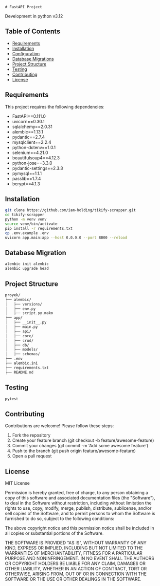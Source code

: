     # FastAPI Project

Development in python v3.12

## Table of Contents

- [Requirements](#requirements)
- [Installation](#installation)
- [Configuration](#configuration)
- [Database Migrations](#database-migrations)
- [Project Structure](#project-structure)
- [Testing](#testing)
- [Contributing](#contributing)
- [License](#license)

## Requirements

This project requires the following dependencies:

- FastAPI==0.111.0
- uvicorn==0.30.1
- sqlalchemy==2.0.31
- alembic==1.13.1
- pydantic==2.7.4
- mysqlclient==2.2.4
- python-dotenv==1.0.1
- selenium==4.21.0
- beautifulsoup4==4.12.3
- python-jose==3.3.0
- pydantic-settings==2.3.3
- pymysql==1.1.1
- passlib==1.7.4
- bcrypt==4.1.3
    
## Installation

```bash
git clone https://github.com/iam-holding/tikify-scrapper.git
cd tikify-scrapper
python -m venv venv
source venv/bin/activate  
pip install -r requirements.txt
cp .env.example .env
uvicorn app.main:app --host 0.0.0.0 --port 8000 --reload
```

## Database Migration

```bash
alembic init alembic
alembic upgrade head
```

## Project Structure

```bash
proyek/
├── alembic/
│   ├── versions/
│   ├── env.py
│   ├── script.py.mako
├── app/
│   ├── __init__.py
│   ├── main.py
│   ├── api/
│   ├── core/
│   ├── crud/
│   ├── db/
│   ├── models/
│   ├── schemas/
├── .env
├── alembic.ini
├── requirements.txt
├── README.md

```

## Testing

```bash
pytest
```

## Contributing

Contributions are welcome! Please follow these steps:
1. Fork the repository
2. Create your feature branch (git checkout -b feature/awesome-feature)
3. Commit your changes (git commit -m 'Add some awesome feature')
4. Push to the branch (git push origin feature/awesome-feature)
5. Open a pull request

## License

MIT License

Permission is hereby granted, free of charge, to any person obtaining a copy of this software and associated documentation files (the "Software"), to deal in the Software without restriction, including without limitation the rights to use, copy, modify, merge, publish, distribute, sublicense, and/or sell copies of the Software, and to permit persons to whom the Software is furnished to do so, subject to the following conditions:

The above copyright notice and this permission notice shall be included in all copies or substantial portions of the Software.

THE SOFTWARE IS PROVIDED "AS IS", WITHOUT WARRANTY OF ANY KIND, EXPRESS OR IMPLIED, INCLUDING BUT NOT LIMITED TO THE WARRANTIES OF MERCHANTABILITY, FITNESS FOR A PARTICULAR PURPOSE AND NONINFRINGEMENT. IN NO EVENT SHALL THE AUTHORS OR COPYRIGHT HOLDERS BE LIABLE FOR ANY CLAIM, DAMAGES OR OTHER LIABILITY, WHETHER IN AN ACTION OF CONTRACT, TORT OR OTHERWISE, ARISING FROM, OUT OF OR IN CONNECTION WITH THE SOFTWARE OR THE USE OR OTHER DEALINGS IN THE SOFTWARE.
